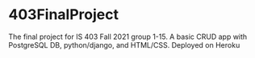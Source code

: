 # 403FinalProject
The final project for IS 403 Fall 2021 group 1-15. A basic CRUD app with PostgreSQL DB, python/django, and HTML/CSS. Deployed on Heroku
